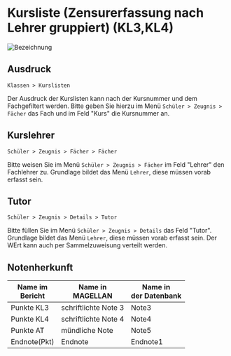# Kursliste (Zensurerfassung nach Lehrer gruppiert) (KL3,KL4)

![Bezeichnung](/assets/images/kurslisten/001.png)

## Ausdruck

`Klassen > Kurslisten`

Der Ausdruck der Kurslisten kann nach der Kursnummer und dem Fachgefiltert werden. Bitte geben Sie hierzu im Menü `Schüler > Zeugnis > Fächer` das Fach und im Feld "Kurs" die Kursnummer an.

## Kurslehrer

`Schüler > Zeugnis > Fächer > Fächer`

Bitte weisen Sie im Menü `Schüler > Zeugnis > Fächer` im Feld "Lehrer" den Fachlehrer zu. Grundlage bildet das Menü `Lehrer`, diese müssen vorab erfasst sein.

## Tutor

`Schüler > Zeugnis > Details > Tutor`

Bitte füllen Sie im Menü `Schüler > Zeugnis > Details` das Feld "Tutor". Grundlage bildet das Menü `Lehrer`, diese müssen vorab erfasst sein. Der WErt kann auch per Sammelzuweisung verteilt werden.

## Notenherkunft

Name im <br/>Bericht| Name in <br/>MAGELLAN | Name in<br/>der Datenbank
--|--|--
Punkte KL3|schriftlichte Note 3|Note3
Punkte KL4|schriftlichte Note 4|Note4
Punkte AT|mündliche Note|Note5
Endnote(Pkt)|Endnote|Endnote1
